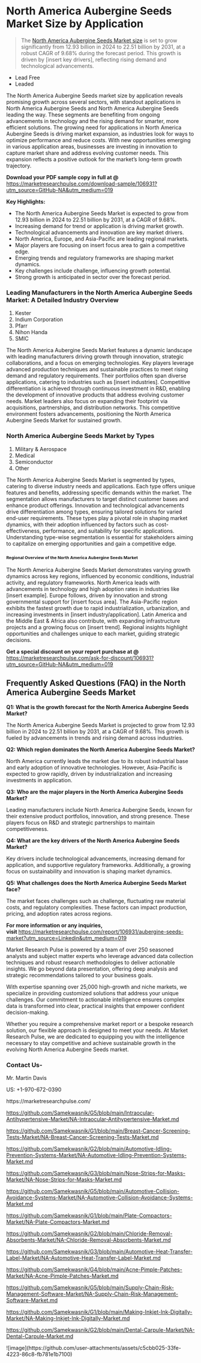 <h1>North America Aubergine Seeds Market&nbsp;Size by Application</h1><blockquote><p>The <a href="https://marketresearchpulse.com/download-sample/106931?utm_source=GitHub-NA&amp;utm_medium=019">North America Aubergine Seeds Market size</a> is set to grow significantly from 12.93 billion in 2024 to 22.51 billion by 2031, at a robust CAGR of 9.68% during the forecast period. This growth is driven by [insert key drivers], reflecting rising demand and technological advancements.</p></blockquote><ul><li>Lead Free<li> Leaded</li></ul><p>The North America Aubergine Seeds market size by application reveals promising growth across several sectors, with standout applications in North America Aubergine Seeds and North America Aubergine Seeds leading the way. These segments are benefiting from ongoing advancements in technology and the rising demand for smarter, more efficient solutions. The growing need for applications in North America Aubergine Seeds is driving market expansion, as industries look for ways to optimize performance and reduce costs. With new opportunities emerging in various application areas, businesses are investing in innovation to capture market share and address evolving customer needs. This expansion reflects a positive outlook for the market’s long-term growth trajectory.</p><p><strong>Download your PDF sample copy in full at @ </strong><a href="https://marketresearchpulse.com/download-sample/106931?utm_source=GitHub-NA&amp;utm_medium=019">https://marketresearchpulse.com/download-sample/106931?utm_source=GitHub-NA&amp;utm_medium=019</a></p><p><strong>Key Highlights: </strong></p><ul><li>The North America Aubergine Seeds Market is expected to grow from 12.93 billion in 2024 to 22.51 billion by 2031, at a CAGR of 9.68%.</li><li>Increasing demand for trend or application is driving market growth.</li><li>Technological advancements and innovation are key market drivers.</li><li>North America, Europe, and Asia-Pacific are leading regional markets.</li><li>Major players are focusing on insert focus area to gain a competitive edge.</li><li>Emerging trends and regulatory frameworks are shaping market dynamics.</li><li>Key challenges include challenge, influencing growth potential.</li><li>Strong growth is anticipated in sector over the forecast period.</li></ul><h3>Leading Manufacturers in the North America Aubergine Seeds Market: A Detailed Industry Overview</h3><ol><li>Kester</li><li>Indium Corporation</li><li>Pfarr</li><li>Nihon Handa</li><li>SMIC</li></ol><div class="flex max-w-full flex-col flex-grow"><div class="min-h-8 text-message flex w-full flex-col items-end gap-2 whitespace-normal break-words [.text-message+&amp;]:mt-5" dir="auto" data-message-author-role="assistant" data-message-id="fd8432e4-4910-450d-b182-61b7bfb0a01f" data-message-model-slug="gpt-4o"><div class="flex w-full flex-col gap-1 empty:hidden first:pt-[3px]"><div class="markdown prose w-full break-words dark:prose-invert light"><p>The North America Aubergine Seeds Market features a dynamic landscape with leading manufacturers driving growth through innovation, strategic collaborations, and a focus on emerging technologies. Key players leverage advanced production techniques and sustainable practices to meet rising demand and regulatory requirements. Their portfolios often span diverse applications, catering to industries such as [insert industries]. Competitive differentiation is achieved through continuous investment in R&amp;D, enabling the development of innovative products that address evolving customer needs. Market leaders also focus on expanding their footprint via acquisitions, partnerships, and distribution networks. This competitive environment fosters advancements, positioning the North America Aubergine Seeds Market for sustained growth.</p></div></div></div></div><h3>North America Aubergine Seeds Market by Types</h3><ol><li>Military & Aerospace<li> Medical<li> Semiconductor<li> Other</li></ol><div class="flex max-w-full flex-col flex-grow"><div class="min-h-8 text-message flex w-full flex-col items-end gap-2 whitespace-normal break-words [.text-message+&amp;]:mt-5" dir="auto" data-message-author-role="assistant" data-message-id="084470be-0bb7-4664-bddf-5156b4f41249" data-message-model-slug="gpt-4o-mini"><div class="flex w-full flex-col gap-1 empty:hidden first:pt-[3px]"><div class="markdown prose w-full break-words dark:prose-invert light"><p>The North America Aubergine Seeds Market is segmented by types, catering to diverse industry needs and applications. Each type offers unique features and benefits, addressing specific demands within the market. The segmentation allows manufacturers to target distinct customer bases and enhance product offerings. Innovation and technological advancements drive differentiation among types, ensuring tailored solutions for varied end-user requirements. These types play a pivotal role in shaping market dynamics, with their adoption influenced by factors such as cost-effectiveness, performance, and suitability for specific applications. Understanding type-wise segmentation is essential for stakeholders aiming to capitalize on emerging opportunities and gain a competitive edge.</p></div></div></div></div><h3><span style="font-size: 11px;">Regional Overview of the North America Aubergine Seeds Market</span></h3><div class="flex max-w-full flex-col flex-grow"><div class="min-h-8 text-message flex w-full flex-col items-end gap-2 whitespace-normal break-words [.text-message+&amp;]:mt-5" dir="auto" data-message-author-role="assistant" data-message-id="e9038762-ce64-4e30-91c9-9bd413514231" data-message-model-slug="gpt-4o-mini"><div class="flex w-full flex-col gap-1 empty:hidden first:pt-[3px]"><div class="markdown prose w-full break-words dark:prose-invert light"><p>The North America Aubergine Seeds Market demonstrates varying growth dynamics across key regions, influenced by economic conditions, industrial activity, and regulatory frameworks. North America leads with advancements in technology and high adoption rates in industries like [insert example]. Europe follows, driven by innovation and strong governmental support for [insert focus area]. The Asia-Pacific region exhibits the fastest growth due to rapid industrialization, urbanization, and increasing investments in [insert industry/application]. Latin America and the Middle East &amp; Africa also contribute, with expanding infrastructure projects and a growing focus on [insert trend]. Regional insights highlight opportunities and challenges unique to each market, guiding strategic decisions.</p></div></div></div></div><p><strong>Get a special discount on your report purchase at @ </strong><a href="https://marketresearchpulse.com/ask-for-discount/106931?utm_source=GitHub-NA&amp;utm_medium=019">https://marketresearchpulse.com/ask-for-discount/106931?utm_source=GitHub-NA&amp;utm_medium=019</a></p><h2>Frequently Asked Questions (FAQ) in the North America Aubergine Seeds Market</h2><p><strong>Q1: What is the growth forecast for the North America Aubergine Seeds Market?</strong></p><p>The North America Aubergine Seeds Market is projected to grow from 12.93 billion in 2024 to 22.51 billion by 2031, at a CAGR of 9.68%. This growth is fueled by advancements in trends and rising demand across industries.</p><p><strong>Q2: Which region dominates the North America Aubergine Seeds Market?</strong></p><p>North America currently leads the market due to its robust industrial base and early adoption of innovative technologies. However, Asia-Pacific is expected to grow rapidly, driven by industrialization and increasing investments in application.</p><p><strong>Q3: Who are the major players in the North America Aubergine Seeds Market?</strong></p><p>Leading manufacturers include North America Aubergine Seeds, known for their extensive product portfolios, innovation, and strong presence. These players focus on R&amp;D and strategic partnerships to maintain competitiveness.</p><p><strong>Q4: What are the key drivers of the North America Aubergine Seeds Market?</strong></p><p>Key drivers include technological advancements, increasing demand for application, and supportive regulatory frameworks. Additionally, a growing focus on sustainability and innovation is shaping market dynamics.</p><p><strong>Q5: What challenges does the North America Aubergine Seeds Market face?</strong></p><p>The market faces challenges such as challenge, fluctuating raw material costs, and regulatory complexities. These factors can impact production, pricing, and adoption rates across regions.</p><p><strong>For more information or any inquiries, visit&nbsp;</strong><a href="https://marketresearchpulse.com/report/106931/aubergine-seeds-market?utm_source=Linkedin&utm_medium=019">https://marketresearchpulse.com/report/106931/aubergine-seeds-market?utm_source=Linkedin&utm_medium=019</a></p><p>Market Research Pulse is powered by a team of over 250 seasoned analysts and subject matter experts who leverage advanced data collection techniques and robust research methodologies to deliver actionable insights. We go beyond data presentation, offering deep analysis and strategic recommendations tailored to your business goals.</p><p>With expertise spanning over 25,000 high-growth and niche markets, we specialize in providing customized solutions that address your unique challenges. Our commitment to actionable intelligence ensures complex data is transformed into clear, practical insights that empower confident decision-making.</p><p>Whether you require a comprehensive market report or a bespoke research solution, our flexible approach is designed to meet your needs. At Market Research Pulse, we are dedicated to equipping you with the intelligence necessary to stay competitive and achieve sustainable growth in the evolving North America Aubergine Seeds market.</p><h3><strong>Contact Us-</strong></h3><p>Mr. Martin Davis</p><p>US: +1-970-672-0390</p><p>https://marketresearchpulse.com/</p><p><a href="https://github.com/Samekwasnik/G5/blob/main/Intraocular-Antihypertensive-Market/NA-Intraocular-Antihypertensive-Market.md">https://github.com/Samekwasnik/G5/blob/main/Intraocular-Antihypertensive-Market/NA-Intraocular-Antihypertensive-Market.md</a></p><p><a href="https://github.com/Samekwasnik/G1/blob/main/Breast-Cancer-Screening-Tests-Market/NA-Breast-Cancer-Screening-Tests-Market.md">https://github.com/Samekwasnik/G1/blob/main/Breast-Cancer-Screening-Tests-Market/NA-Breast-Cancer-Screening-Tests-Market.md</a></p><p><a href="https://github.com/Samekwasnik/G2/blob/main/Automotive-Idling-Prevention-Systems-Market/NA-Automotive-Idling-Prevention-Systems-Market.md">https://github.com/Samekwasnik/G2/blob/main/Automotive-Idling-Prevention-Systems-Market/NA-Automotive-Idling-Prevention-Systems-Market.md</a></p><p><a href="https://github.com/Samekwasnik/G3/blob/main/Nose-Strips-for-Masks-Market/NA-Nose-Strips-for-Masks-Market.md">https://github.com/Samekwasnik/G3/blob/main/Nose-Strips-for-Masks-Market/NA-Nose-Strips-for-Masks-Market.md</a></p><p><a href="https://github.com/Samekwasnik/G5/blob/main/Automotive-Collision-Avoidance-Systems-Market/NA-Automotive-Collision-Avoidance-Systems-Market.md">https://github.com/Samekwasnik/G5/blob/main/Automotive-Collision-Avoidance-Systems-Market/NA-Automotive-Collision-Avoidance-Systems-Market.md</a></p><p><a href="https://github.com/Samekwasnik/G1/blob/main/Plate-Compactors-Market/NA-Plate-Compactors-Market.md">https://github.com/Samekwasnik/G1/blob/main/Plate-Compactors-Market/NA-Plate-Compactors-Market.md</a></p><p><a href="https://github.com/Samekwasnik/G2/blob/main/Chloride-Removal-Absorbents-Market/NA-Chloride-Removal-Absorbents-Market.md">https://github.com/Samekwasnik/G2/blob/main/Chloride-Removal-Absorbents-Market/NA-Chloride-Removal-Absorbents-Market.md</a></p><p><a href="https://github.com/Samekwasnik/G3/blob/main/Automotive-Heat-Transfer-Label-Market/NA-Automotive-Heat-Transfer-Label-Market.md">https://github.com/Samekwasnik/G3/blob/main/Automotive-Heat-Transfer-Label-Market/NA-Automotive-Heat-Transfer-Label-Market.md</a></p><p><a href="https://github.com/Samekwasnik/G4/blob/main/Acne-Pimple-Patches-Market/NA-Acne-Pimple-Patches-Market.md">https://github.com/Samekwasnik/G4/blob/main/Acne-Pimple-Patches-Market/NA-Acne-Pimple-Patches-Market.md</a></p><p><a href="https://github.com/Samekwasnik/G5/blob/main/Supply-Chain-Risk-Management-Software-Market/NA-Supply-Chain-Risk-Management-Software-Market.md">https://github.com/Samekwasnik/G5/blob/main/Supply-Chain-Risk-Management-Software-Market/NA-Supply-Chain-Risk-Management-Software-Market.md</a></p><p><a href="https://github.com/Samekwasnik/G1/blob/main/Making-Inkjet-Ink-Digitally-Market/NA-Making-Inkjet-Ink-Digitally-Market.md">https://github.com/Samekwasnik/G1/blob/main/Making-Inkjet-Ink-Digitally-Market/NA-Making-Inkjet-Ink-Digitally-Market.md</a></p><p><a href="https://github.com/Samekwasnik/G2/blob/main/Dental-Carpule-Market/NA-Dental-Carpule-Market.md">https://github.com/Samekwasnik/G2/blob/main/Dental-Carpule-Market/NA-Dental-Carpule-Market.md</a></p>
![image](https://github.com/user-attachments/assets/c5cbb025-33fe-4223-86c8-fb781e1b7100)
